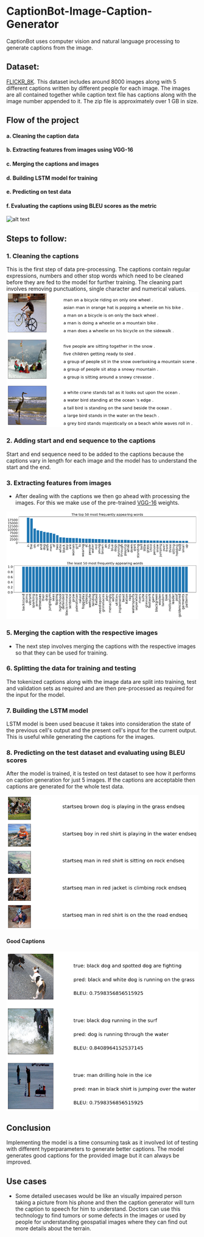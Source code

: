 # CaptionBot-Image-Caption-Generator
CaptionBot uses computer vision and natural language processing to generate captions from the image.

## Dataset:
[FLICKR_8K](https://forms.illinois.edu/sec/1713398).
This dataset includes around 8000 images along with 5 different captions written by different people for each image. The images are all contained together while caption text file has captions along with the image number appended to it. The zip file is approximately over 1 GB in size.

## Flow of the project
#### a. Cleaning the caption data
#### b. Extracting features from images using VGG-16
#### c. Merging the captions and images
#### d. Building LSTM model for training
#### e. Predicting on test data
#### f. Evaluating the captions using BLEU scores as the metric

![alt text](https://user-images.githubusercontent.com/26934447/59114431-c7015900-8964-11e9-86ca-838e452a277e.jpg)
<br>

## Steps to follow:

### 1. Cleaning the captions
This is the first step of data pre-processing. The captions contain regular expressions, numbers and other stop words which need to be cleaned before they are fed to the model for further training. The cleaning part involves removing punctuations, single character and numerical values.
![](images/ic2.PNG?raw=true)
<br>

### 2. Adding start and end sequence to the captions
Start and end sequence need to be added to the captions because the captions vary in length for each image and the model has to understand the start and the end.

### 3. Extracting features from images
* After dealing with the captions we then go ahead with processing the images. For this we make use of the pre-trained  [VGG-16](https://github.com/fchollet/deep-learning-models/releases/download/v0.1/vgg16_weights_tf_dim_ordering_tf_kernels.h5) weights.

![](images/ic3.PNG?raw=true)
<br>

### 5. Merging the caption with the respective images
* The next step involves merging the captions with the respective images so that they can be used for training.

### 6. Splitting the data for training and testing
The tokenized captions along with the image data are split into training, test and validation sets as required and are then pre-processed as required for the input for the model.

### 7. Building the LSTM model
LSTM model is been used beacuse it takes into consideration the state of the previous cell's output and the present cell's input for the current output. This is useful while generating the captions for the images.<br>

### 8. Predicting on the test dataset and evaluating using BLEU scores
After the model is trained, it is tested on test dataset to see how it performs on caption generation for just 5 images. If the captions are acceptable then captions are generated for the whole test data. 

![](images/ic4.PNG?raw=true)
<br>


#### Good Captions

![](images/ic5.PNG?raw=true)
<br>

## Conclusion
Implementing the model is a time consuming task as it involved lot of testing with different hyperparameters to generate better captions. The model generates good captions for the provided image but it can always be improved.

## Use cases
* Some detailed usecases would be like an visually impaired person taking a picture from his phone and then the caption generator will turn the caption to speech for him to understand. Doctors can use this technology to find tumors or some defects in the images or used by people for understanding geospatial images where they can find out more details about the terrain.
